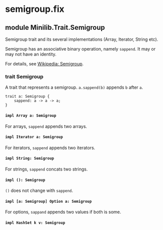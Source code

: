 # semigroup.fix

## module Minilib.Trait.Semigroup

Semigroup trait and its several implementations (Array, Iterator, String etc).

Semigroup has an associative binary operation, namely `sappend`.
It may or may not have an identity.

For details, see [Wikipedia: Semigroup](https://en.wikipedia.org/wiki/Semigroup).

### trait Semigroup

A trait that represents a semigroup.
`a.sappend(b)` appends `b` after `a`.

```
trait a: Semigroup {
    sappend: a -> a -> a;
}
```
#### `impl Array a: Semigroup`

For arrays, `sappend` appends two arrays.

#### `impl Iterator a: Semigroup`

For iterators, `sappend` appends two iterators.

#### `impl String: Semigroup`

For strings, `sappend` concats two strings.

#### `impl (): Semigroup`

`()` does not change with `sappend`.

#### `impl [a: Semigroup] Option a: Semigroup`

For options, `sappand` appends two values if both is some.

#### `impl HashSet k v: Semigroup`


